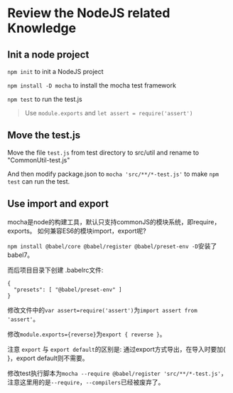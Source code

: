 Review the NodeJS related Knowledge
===================

## Init a node project

`npm init` to init a NodeJS project

`npm install -D mocha` to install the mocha test framework

`npm test` to run the test.js

> Use `module.exports` and `let assert = require('assert')`

## Move the test.js

Move the file `test.js` from test directory to src/util and rename to "CommonUtil-test.js"

And then modify package.json to `mocha 'src/**/*-test.js'` to make `npm test` can run the test.

## Use import and export

mocha是node的构建工具，默认只支持commonJS的模块系统，即require，exports。 如何兼容ES6的模块import，export呢?

`npm install @babel/core @babel/register @babel/preset-env -D`安装了babel7。

而后项目目录下创建 .babelrc文件:

```
{
  "presets": [ "@babel/preset-env" ]
}
```

修改文件中的`var assert=require('assert')`为`import assert from 'assert'`。

修改`module.exports={reverse}`为`export { reverse }`。

注意 `export` 与 `export default`的区别是: 通过export方式导出，在导入时要加{ }，export default则不需要。

修改test执行脚本为`mocha --require @babel/register 'src/**/*-test.js'`，注意这里用的是`--require`，`--compilers`已经被废弃了。
